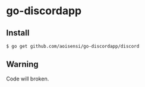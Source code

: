 # go-discordapp

## Install
`$ go get github.com/aoisensi/go-discordapp/discord`

## Warning
Code will broken.